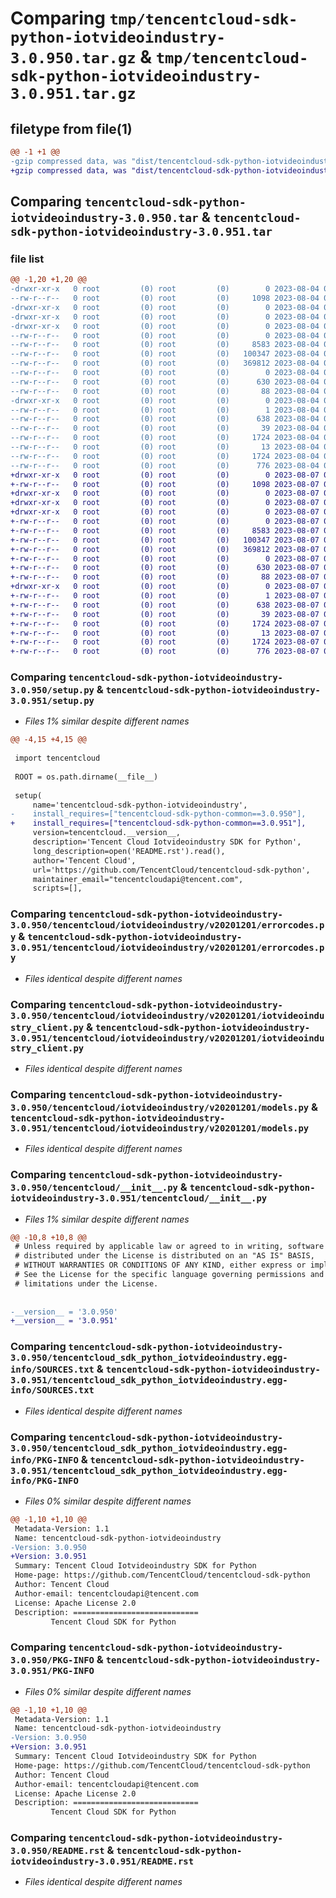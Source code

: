 # Comparing `tmp/tencentcloud-sdk-python-iotvideoindustry-3.0.950.tar.gz` & `tmp/tencentcloud-sdk-python-iotvideoindustry-3.0.951.tar.gz`

## filetype from file(1)

```diff
@@ -1 +1 @@
-gzip compressed data, was "dist/tencentcloud-sdk-python-iotvideoindustry-3.0.950.tar", last modified: Fri Aug  4 00:29:15 2023, max compression
+gzip compressed data, was "dist/tencentcloud-sdk-python-iotvideoindustry-3.0.951.tar", last modified: Mon Aug  7 00:28:59 2023, max compression
```

## Comparing `tencentcloud-sdk-python-iotvideoindustry-3.0.950.tar` & `tencentcloud-sdk-python-iotvideoindustry-3.0.951.tar`

### file list

```diff
@@ -1,20 +1,20 @@
-drwxr-xr-x   0 root         (0) root         (0)        0 2023-08-04 00:29:15.000000 tencentcloud-sdk-python-iotvideoindustry-3.0.950/
--rw-r--r--   0 root         (0) root         (0)     1098 2023-08-04 00:29:15.000000 tencentcloud-sdk-python-iotvideoindustry-3.0.950/setup.py
-drwxr-xr-x   0 root         (0) root         (0)        0 2023-08-04 00:29:15.000000 tencentcloud-sdk-python-iotvideoindustry-3.0.950/tencentcloud/
-drwxr-xr-x   0 root         (0) root         (0)        0 2023-08-04 00:29:15.000000 tencentcloud-sdk-python-iotvideoindustry-3.0.950/tencentcloud/iotvideoindustry/
-drwxr-xr-x   0 root         (0) root         (0)        0 2023-08-04 00:29:15.000000 tencentcloud-sdk-python-iotvideoindustry-3.0.950/tencentcloud/iotvideoindustry/v20201201/
--rw-r--r--   0 root         (0) root         (0)        0 2023-08-04 00:29:15.000000 tencentcloud-sdk-python-iotvideoindustry-3.0.950/tencentcloud/iotvideoindustry/v20201201/__init__.py
--rw-r--r--   0 root         (0) root         (0)     8583 2023-08-04 00:29:15.000000 tencentcloud-sdk-python-iotvideoindustry-3.0.950/tencentcloud/iotvideoindustry/v20201201/errorcodes.py
--rw-r--r--   0 root         (0) root         (0)   100347 2023-08-04 00:29:15.000000 tencentcloud-sdk-python-iotvideoindustry-3.0.950/tencentcloud/iotvideoindustry/v20201201/iotvideoindustry_client.py
--rw-r--r--   0 root         (0) root         (0)   369812 2023-08-04 00:29:15.000000 tencentcloud-sdk-python-iotvideoindustry-3.0.950/tencentcloud/iotvideoindustry/v20201201/models.py
--rw-r--r--   0 root         (0) root         (0)        0 2023-08-04 00:29:15.000000 tencentcloud-sdk-python-iotvideoindustry-3.0.950/tencentcloud/iotvideoindustry/__init__.py
--rw-r--r--   0 root         (0) root         (0)      630 2023-08-04 00:29:15.000000 tencentcloud-sdk-python-iotvideoindustry-3.0.950/tencentcloud/__init__.py
--rw-r--r--   0 root         (0) root         (0)       88 2023-08-04 00:29:15.000000 tencentcloud-sdk-python-iotvideoindustry-3.0.950/setup.cfg
-drwxr-xr-x   0 root         (0) root         (0)        0 2023-08-04 00:29:15.000000 tencentcloud-sdk-python-iotvideoindustry-3.0.950/tencentcloud_sdk_python_iotvideoindustry.egg-info/
--rw-r--r--   0 root         (0) root         (0)        1 2023-08-04 00:29:15.000000 tencentcloud-sdk-python-iotvideoindustry-3.0.950/tencentcloud_sdk_python_iotvideoindustry.egg-info/dependency_links.txt
--rw-r--r--   0 root         (0) root         (0)      638 2023-08-04 00:29:15.000000 tencentcloud-sdk-python-iotvideoindustry-3.0.950/tencentcloud_sdk_python_iotvideoindustry.egg-info/SOURCES.txt
--rw-r--r--   0 root         (0) root         (0)       39 2023-08-04 00:29:15.000000 tencentcloud-sdk-python-iotvideoindustry-3.0.950/tencentcloud_sdk_python_iotvideoindustry.egg-info/requires.txt
--rw-r--r--   0 root         (0) root         (0)     1724 2023-08-04 00:29:15.000000 tencentcloud-sdk-python-iotvideoindustry-3.0.950/tencentcloud_sdk_python_iotvideoindustry.egg-info/PKG-INFO
--rw-r--r--   0 root         (0) root         (0)       13 2023-08-04 00:29:15.000000 tencentcloud-sdk-python-iotvideoindustry-3.0.950/tencentcloud_sdk_python_iotvideoindustry.egg-info/top_level.txt
--rw-r--r--   0 root         (0) root         (0)     1724 2023-08-04 00:29:15.000000 tencentcloud-sdk-python-iotvideoindustry-3.0.950/PKG-INFO
--rw-r--r--   0 root         (0) root         (0)      776 2023-08-04 00:29:15.000000 tencentcloud-sdk-python-iotvideoindustry-3.0.950/README.rst
+drwxr-xr-x   0 root         (0) root         (0)        0 2023-08-07 00:28:59.000000 tencentcloud-sdk-python-iotvideoindustry-3.0.951/
+-rw-r--r--   0 root         (0) root         (0)     1098 2023-08-07 00:28:59.000000 tencentcloud-sdk-python-iotvideoindustry-3.0.951/setup.py
+drwxr-xr-x   0 root         (0) root         (0)        0 2023-08-07 00:28:59.000000 tencentcloud-sdk-python-iotvideoindustry-3.0.951/tencentcloud/
+drwxr-xr-x   0 root         (0) root         (0)        0 2023-08-07 00:28:59.000000 tencentcloud-sdk-python-iotvideoindustry-3.0.951/tencentcloud/iotvideoindustry/
+drwxr-xr-x   0 root         (0) root         (0)        0 2023-08-07 00:28:59.000000 tencentcloud-sdk-python-iotvideoindustry-3.0.951/tencentcloud/iotvideoindustry/v20201201/
+-rw-r--r--   0 root         (0) root         (0)        0 2023-08-07 00:28:59.000000 tencentcloud-sdk-python-iotvideoindustry-3.0.951/tencentcloud/iotvideoindustry/v20201201/__init__.py
+-rw-r--r--   0 root         (0) root         (0)     8583 2023-08-07 00:28:59.000000 tencentcloud-sdk-python-iotvideoindustry-3.0.951/tencentcloud/iotvideoindustry/v20201201/errorcodes.py
+-rw-r--r--   0 root         (0) root         (0)   100347 2023-08-07 00:28:59.000000 tencentcloud-sdk-python-iotvideoindustry-3.0.951/tencentcloud/iotvideoindustry/v20201201/iotvideoindustry_client.py
+-rw-r--r--   0 root         (0) root         (0)   369812 2023-08-07 00:28:59.000000 tencentcloud-sdk-python-iotvideoindustry-3.0.951/tencentcloud/iotvideoindustry/v20201201/models.py
+-rw-r--r--   0 root         (0) root         (0)        0 2023-08-07 00:28:59.000000 tencentcloud-sdk-python-iotvideoindustry-3.0.951/tencentcloud/iotvideoindustry/__init__.py
+-rw-r--r--   0 root         (0) root         (0)      630 2023-08-07 00:28:59.000000 tencentcloud-sdk-python-iotvideoindustry-3.0.951/tencentcloud/__init__.py
+-rw-r--r--   0 root         (0) root         (0)       88 2023-08-07 00:28:59.000000 tencentcloud-sdk-python-iotvideoindustry-3.0.951/setup.cfg
+drwxr-xr-x   0 root         (0) root         (0)        0 2023-08-07 00:28:59.000000 tencentcloud-sdk-python-iotvideoindustry-3.0.951/tencentcloud_sdk_python_iotvideoindustry.egg-info/
+-rw-r--r--   0 root         (0) root         (0)        1 2023-08-07 00:28:59.000000 tencentcloud-sdk-python-iotvideoindustry-3.0.951/tencentcloud_sdk_python_iotvideoindustry.egg-info/dependency_links.txt
+-rw-r--r--   0 root         (0) root         (0)      638 2023-08-07 00:28:59.000000 tencentcloud-sdk-python-iotvideoindustry-3.0.951/tencentcloud_sdk_python_iotvideoindustry.egg-info/SOURCES.txt
+-rw-r--r--   0 root         (0) root         (0)       39 2023-08-07 00:28:59.000000 tencentcloud-sdk-python-iotvideoindustry-3.0.951/tencentcloud_sdk_python_iotvideoindustry.egg-info/requires.txt
+-rw-r--r--   0 root         (0) root         (0)     1724 2023-08-07 00:28:59.000000 tencentcloud-sdk-python-iotvideoindustry-3.0.951/tencentcloud_sdk_python_iotvideoindustry.egg-info/PKG-INFO
+-rw-r--r--   0 root         (0) root         (0)       13 2023-08-07 00:28:59.000000 tencentcloud-sdk-python-iotvideoindustry-3.0.951/tencentcloud_sdk_python_iotvideoindustry.egg-info/top_level.txt
+-rw-r--r--   0 root         (0) root         (0)     1724 2023-08-07 00:28:59.000000 tencentcloud-sdk-python-iotvideoindustry-3.0.951/PKG-INFO
+-rw-r--r--   0 root         (0) root         (0)      776 2023-08-07 00:28:59.000000 tencentcloud-sdk-python-iotvideoindustry-3.0.951/README.rst
```

### Comparing `tencentcloud-sdk-python-iotvideoindustry-3.0.950/setup.py` & `tencentcloud-sdk-python-iotvideoindustry-3.0.951/setup.py`

 * *Files 1% similar despite different names*

```diff
@@ -4,15 +4,15 @@
 
 import tencentcloud
 
 ROOT = os.path.dirname(__file__)
 
 setup(
     name='tencentcloud-sdk-python-iotvideoindustry',
-    install_requires=["tencentcloud-sdk-python-common==3.0.950"],
+    install_requires=["tencentcloud-sdk-python-common==3.0.951"],
     version=tencentcloud.__version__,
     description='Tencent Cloud Iotvideoindustry SDK for Python',
     long_description=open('README.rst').read(),
     author='Tencent Cloud',
     url='https://github.com/TencentCloud/tencentcloud-sdk-python',
     maintainer_email="tencentcloudapi@tencent.com",
     scripts=[],
```

### Comparing `tencentcloud-sdk-python-iotvideoindustry-3.0.950/tencentcloud/iotvideoindustry/v20201201/errorcodes.py` & `tencentcloud-sdk-python-iotvideoindustry-3.0.951/tencentcloud/iotvideoindustry/v20201201/errorcodes.py`

 * *Files identical despite different names*

### Comparing `tencentcloud-sdk-python-iotvideoindustry-3.0.950/tencentcloud/iotvideoindustry/v20201201/iotvideoindustry_client.py` & `tencentcloud-sdk-python-iotvideoindustry-3.0.951/tencentcloud/iotvideoindustry/v20201201/iotvideoindustry_client.py`

 * *Files identical despite different names*

### Comparing `tencentcloud-sdk-python-iotvideoindustry-3.0.950/tencentcloud/iotvideoindustry/v20201201/models.py` & `tencentcloud-sdk-python-iotvideoindustry-3.0.951/tencentcloud/iotvideoindustry/v20201201/models.py`

 * *Files identical despite different names*

### Comparing `tencentcloud-sdk-python-iotvideoindustry-3.0.950/tencentcloud/__init__.py` & `tencentcloud-sdk-python-iotvideoindustry-3.0.951/tencentcloud/__init__.py`

 * *Files 1% similar despite different names*

```diff
@@ -10,8 +10,8 @@
 # Unless required by applicable law or agreed to in writing, software
 # distributed under the License is distributed on an "AS IS" BASIS,
 # WITHOUT WARRANTIES OR CONDITIONS OF ANY KIND, either express or implied.
 # See the License for the specific language governing permissions and
 # limitations under the License.
 
 
-__version__ = '3.0.950'
+__version__ = '3.0.951'
```

### Comparing `tencentcloud-sdk-python-iotvideoindustry-3.0.950/tencentcloud_sdk_python_iotvideoindustry.egg-info/SOURCES.txt` & `tencentcloud-sdk-python-iotvideoindustry-3.0.951/tencentcloud_sdk_python_iotvideoindustry.egg-info/SOURCES.txt`

 * *Files identical despite different names*

### Comparing `tencentcloud-sdk-python-iotvideoindustry-3.0.950/tencentcloud_sdk_python_iotvideoindustry.egg-info/PKG-INFO` & `tencentcloud-sdk-python-iotvideoindustry-3.0.951/tencentcloud_sdk_python_iotvideoindustry.egg-info/PKG-INFO`

 * *Files 0% similar despite different names*

```diff
@@ -1,10 +1,10 @@
 Metadata-Version: 1.1
 Name: tencentcloud-sdk-python-iotvideoindustry
-Version: 3.0.950
+Version: 3.0.951
 Summary: Tencent Cloud Iotvideoindustry SDK for Python
 Home-page: https://github.com/TencentCloud/tencentcloud-sdk-python
 Author: Tencent Cloud
 Author-email: tencentcloudapi@tencent.com
 License: Apache License 2.0
 Description: ============================
         Tencent Cloud SDK for Python
```

### Comparing `tencentcloud-sdk-python-iotvideoindustry-3.0.950/PKG-INFO` & `tencentcloud-sdk-python-iotvideoindustry-3.0.951/PKG-INFO`

 * *Files 0% similar despite different names*

```diff
@@ -1,10 +1,10 @@
 Metadata-Version: 1.1
 Name: tencentcloud-sdk-python-iotvideoindustry
-Version: 3.0.950
+Version: 3.0.951
 Summary: Tencent Cloud Iotvideoindustry SDK for Python
 Home-page: https://github.com/TencentCloud/tencentcloud-sdk-python
 Author: Tencent Cloud
 Author-email: tencentcloudapi@tencent.com
 License: Apache License 2.0
 Description: ============================
         Tencent Cloud SDK for Python
```

### Comparing `tencentcloud-sdk-python-iotvideoindustry-3.0.950/README.rst` & `tencentcloud-sdk-python-iotvideoindustry-3.0.951/README.rst`

 * *Files identical despite different names*

